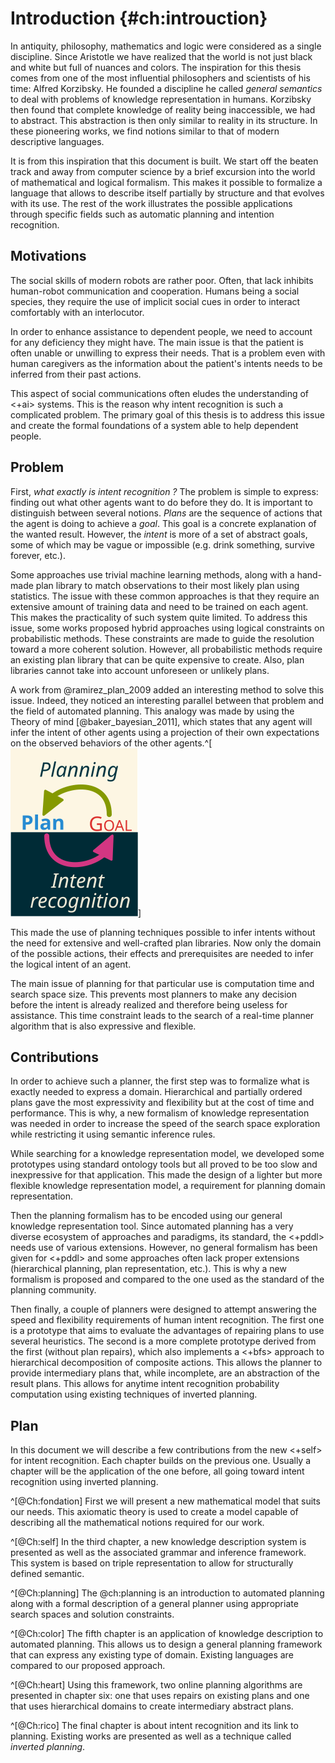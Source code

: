 
# Introduction {#ch:introuction}

In antiquity, philosophy, mathematics and logic were considered as a single discipline. Since Aristotle we have realized that the world is not just black and white but full of nuances and colors. The inspiration for this thesis comes from one of the most influential philosophers and scientists of his time: Alfred Korzibsky. He founded a discipline he called *general semantics* to deal with problems of knowledge representation in humans. Korzibsky then found that complete knowledge of reality being inaccessible, we had to abstract. This abstraction is then only similar to reality in its structure. In these pioneering works, we find notions similar to that of modern descriptive languages.

It is from this inspiration that this document is built. We start off the beaten track and away from computer science by a brief excursion into the world of mathematical and logical formalism. This makes it possible to formalize a language that allows to describe itself partially by structure and that evolves with its use. The rest of the work illustrates the possible applications through specific fields such as automatic planning and intention recognition.

## Motivations

The social skills of modern robots are rather poor. Often, that lack inhibits human-robot communication and cooperation. Humans being a social species, they require the use of implicit social cues in order to interact comfortably with an interlocutor.

In order to enhance assistance to dependent people, we need to account for any deficiency they might have. The main issue is that the patient is often unable or unwilling to express their needs. That is a problem even with human caregivers as the information about the patient's intents needs to be inferred from their past actions.

This aspect of social communications often eludes the understanding of <+ai> systems. This is the reason why intent recognition is such a complicated problem. The primary goal of this thesis is to address this issue and create the formal foundations of a system able to help dependent people.

## Problem

First, *what exactly is intent recognition ?* The problem is simple to express: finding out what other agents want to do before they do. It is important to distinguish between several notions. *Plans* are the sequence of actions that the agent is doing to achieve a *goal*. This goal is a concrete explanation of the wanted result. However, the *intent* is more of a set of abstract goals, some of which may be vague or impossible (e.g. drink something, survive forever, etc.).

Some approaches use trivial machine learning methods, along with a hand-made plan library to match observations to their most likely plan using statistics. The issue with these common approaches is that they require an extensive amount of training data and need to be trained on each agent. This makes the practicality of such system quite limited. To address this issue, some works proposed hybrid approaches using logical constraints on probabilistic methods. These constraints are made to guide the resolution toward a more coherent solution. However, all probabilistic methods require an existing plan library that can be quite expensive to create. Also, plan libraries cannot take into account unforeseen or unlikely plans.

A work from @ramirez_plan_2009 added an interesting method to solve this issue. Indeed, they noticed an interesting parallel between that problem and the field of automated planning. This analogy was made by using the Theory of mind [@baker_bayesian_2011], which states that any agent will infer the intent of other agents using a projection of their own expectations on the observed behaviors of the other agents.^[![](graphics/planning_vs_ir.svg)]

This made the use of planning techniques possible to infer intents without the need for extensive and well-crafted plan libraries. Now only the domain of the possible actions, their effects and prerequisites are needed to infer the logical intent of an agent.

The main issue of planning for that particular use is computation time and search space size. This prevents most planners to make any decision before the intent is already realized and therefore being useless for assistance. This time constraint leads to the search of a real-time planner algorithm that is also expressive and flexible.

## Contributions

In order to achieve such a planner, the first step was to formalize what is exactly needed to express a domain. Hierarchical and partially ordered plans gave the most expressivity and flexibility but at the cost of time and performance. This is why, a new formalism of knowledge representation was needed in order to increase the speed of the search space exploration while restricting it using semantic inference rules.

While searching for a knowledge representation model, we developed some prototypes using standard ontology tools but all proved to be too slow and inexpressive for that application. This made the design of a lighter but more flexible knowledge representation model, a requirement for planning domain representation.

Then the planning formalism has to be encoded using our general knowledge representation tool. Since automated planning has a very diverse ecosystem of approaches and paradigms, its standard, the <+pddl> needs use of various extensions. However, no general formalism has been given for <+pddl> and some approaches often lack proper extensions (hierarchical planning, plan representation, etc.). This is why a new formalism is proposed and compared to the one used as the standard of the planning community.

Then finally, a couple of planners were designed to attempt answering the speed and flexibility requirements of human intent recognition. The first one is a prototype that aims to evaluate the advantages of repairing plans to use several heuristics. The second is a more complete prototype derived from the first (without plan repairs), which also implements a <+bfs> approach to hierarchical decomposition of composite actions. This allows the planner to provide intermediary plans that, while incomplete, are an abstraction of the result plans. This allows for anytime intent recognition probability computation using existing techniques of inverted planning.

## Plan

In this document we will describe a few contributions from the new <+self> for intent recognition. Each chapter builds on the previous one. Usually a chapter will be the application of the one before, all going toward intent recognition using inverted planning.

^[@Ch:fondation] First we will present a new mathematical model that suits our needs. This axiomatic theory is used to create a model capable of describing all the mathematical notions required for our work.

^[@Ch:self] In the third chapter, a new knowledge description system is presented as well as the associated grammar and inference framework. This system is based on triple representation to allow for structurally defined semantic.

^[@Ch:planning] The @ch:planning is an introduction to automated planning along with a formal description of a general planner using appropriate search spaces and solution constraints.

^[@Ch:color] The fifth chapter is an application of knowledge description to automated planning. This allows us to design a general planning framework that can express any existing type of domain. Existing languages are compared to our proposed approach.

^[@Ch:heart] Using this framework, two online planning algorithms are presented in chapter six: one that uses repairs on existing plans and one that uses hierarchical domains to create intermediary abstract plans.

^[@Ch:rico] The final chapter is about intent recognition and its link to planning. Existing works are presented as well as a technique called *inverted planning*.
